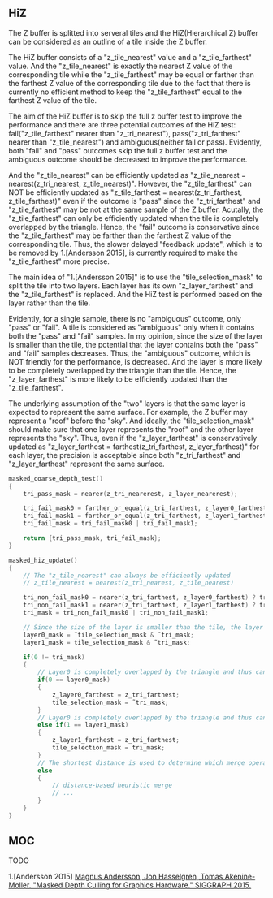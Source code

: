 ## HiZ  

The Z buffer is splitted into serveral tiles and the HiZ(Hierarchical Z) buffer can be considered as an outline of a tile inside the Z buffer.  

The HiZ buffer consists of a "z_tile_nearest" value and a "z_tile_farthest" value. And the "z_tile_nearest" is exactly the nearest Z value of the corresponding tile while the "z_tile_farthest" may be equal or farther than the farthest Z value of the corresponding tile due to the fact that there is currently no efficient method to keep the "z_tile_farthest" equal to the farthest Z value of the tile.   

The aim of the HiZ buffer is to skip the full z buffer test to improve the performance and there are three potential outcomes of the HiZ test: fail("z_tile_farthest" nearer than "z_tri_nearest"), pass("z_tri_farthest" nearer than "z_tile_nearest") and ambiguous(neither fail or pass). Evidently, both "fail" and "pass" outcomes skip the full z buffer test and the ambiguous outcome should be decreased to improve the performance.

And the "z_tile_nearest" can be efficiently updated as "z_tile_nearest = nearest(z_tri_nearest, z_tile_nearest)". However, the "z_tile_farthest" can NOT be efficiently updated as "z_tile_farthest = nearest(z_tri_farthest, z_tile_farthest)" even if the outcome is "pass" since the "z_tri_farthest" and "z_tile_farthest" may be not at the same sample of the Z buffer. Acutally, the "z_tile_farthest" can only be efficiently updated when the tile is completely overlapped by the triangle. Hence, the "fail" outcome is conservative since the "z_tile_farthest" may be farther than the farthest Z value of the corresponding tile. Thus, the slower delayed "feedback update", which is to be removed by 1\.\[Andersson 2015\], is currently required to make the "z_tile_farthest" more precise.  

The main idea of "1\.\[Andersson 2015\]" is to use the "tile_selection_mask" to split the tile into two layers. Each layer has its own "z_layer_farthest" and the "z_tile_farthest" is replaced. And the HiZ test is performed based on the layer rather than the tile.  

Evidently, for a single sample, there is no "ambiguous" outcome, only "pass" or "fail". A tile is considered as "ambiguous" only when it contains both the "pass" and "fail" samples. In my opinion, since the size of the layer is smaller than the tile, the potential that the layer contains both the "pass" and "fail" samples decreases. Thus, the "ambiguous" outcome, which is NOT friendly for the performance, is decreased. And the layer is more likely to be completely overlapped by the triangle than the tile. Hence, the "z_layer_farthest" is more likely to be efficiently updated than the "z_tile_farthest".  

The underlying assumption of the "two" layers is that the same layer is expected to represent the same surface. For example, the Z buffer may represent a "roof" before the "sky". And ideally, the "tile_selection_mask" should make sure that one layer represents the "roof" and the other layer represents the "sky". Thus, even if the "z_layer_farthest" is conservatively updated as "z_layer_farthest = farthest(z_tri_farthest, z_layer_farthest)" for each layer, the precision is acceptable since both "z_tri_farthest" and "z_layer_farthest" represent the same surface.  

```cpp
masked_coarse_depth_test()
{
    tri_pass_mask = nearer(z_tri_nearerest, z_layer_nearerest);

    tri_fail_mask0 = farther_or_equal(z_tri_farthest, z_layer0_farthest) ? tri_rast_mask & ˜tile_selection_mask : 0;
    tri_fail_mask1 = farther_or_equal(z_tri_farthest, z_layer1_farthest) ? tri_rast_mask & tile_selection_mask : 0;  
    tri_fail_mask = tri_fail_mask0 | tri_fail_mask1;

    return {tri_pass_mask, tri_fail_mask};
}
```

```cpp
masked_hiz_update()
{
    // The "z_tile_nearest" can always be efficiently updated
    // z_tile_nearest = nearest(z_tri_nearest, z_tile_nearest)

    tri_non_fail_mask0 = nearer(z_tri_farthest, z_layer0_farthest) ? tri_rast_mask & ˜tile_selection_mask : 0;
    tri_non_fail_mask1 = nearer(z_tri_farthest, z_layer1_farthest) ? tri_rast_mask & tile_selection_mask : 0;
    tri_mask = tri_non_fail_mask0 | tri_non_fail_mask1;

    // Since the size of the layer is smaller than the tile, the layer is more likely to be completely overlapped by the triangle than the tile, and thus the "z_layer_farthest" is more likely to be efficiently updated than the "z_tile_farthest".  
    layer0_mask = ˜tile_selection_mask & ˜tri_mask;
    layer1_mask = tile_selection_mask & ˜tri_mask;

    if(0 != tri_mask)
    {
        // Layer0 is completely overlapped by the triangle and thus can be efficiently updated.
        if(0 == layer0_mask)
        {
            z_layer0_farthest = z_tri_farthest;
            tile_selection_mask = ˜tri_mask;
        }
        // Layer0 is completely overlapped by the triangle and thus can be efficiently updated.
        else if(1 == layer1_mask)
        {
            z_layer1_farthest = z_tri_farthest;
            tile_selection_mask = tri_mask;   
        }
        // The shortest distance is used to determine which merge operation is performed.
        else
        {
            // distance-based heuristic merge
            // ... 
        }
    }
}
```

## MOC  
TODO

1\.\[Andersson 2015\] [Magnus Andersson, Jon Hasselgren, Tomas Akenine-Moller. "Masked Depth Culling for Graphics Hardware." SIGGRAPH 2015.](https://fileadmin.cs.lth.se/graphics/research/papers/2015/ZMM/)  
